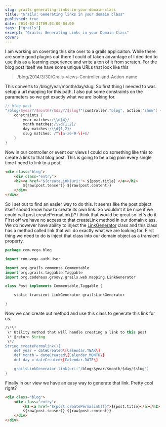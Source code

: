 ```yaml
---
slug: grails-generating-links-in-your-domain-class
title: "Grails: Generating links in your domain class"
published: true
date: 2014-03-31T09:03:00-04:00
tags: ["grails"]
excerpt: "Grails: Generating Links in your Domain Class"
cover:
---
```


I am working on coverting this site over to a grails applicaiton. While there are some good plugins out there I could of taken advantage of I decided to use this as a learning experience and write a ton of it from scratch. For the blog post itself we have some unique URLs that look like this

> /blog/2014/3/30/Grails-views-Controller-and-Action-name

This converts to /blog/year/month/day/slug. So first thing I needed to was setup a url mapping for this path. I also put some constraints on the parameters so we get exactly what we are looking for.

```groovy
// blog post
"/blog/$year?/$month?/$day?/$slug?"(controller:"blog", action:"show") {
    constraints {
        year matches:/\\d{4}/
        month matches:/\\d{1,2}/
        day matches:/\\d{1,2}/
        slug matches: /^\[a-z0-9-\]+$/
    }
}
```

Now in our controller or event our views I could do something like this to create a link to that blog post. This is going to be a big pain every single time I need to link to a post.

```html
<div class="blog">
	<div class="entry">
	<h2><a href="${createLink(uri:"> ${post.title} </a></h2>
		${raw(post.teaser)} ${raw(post.content)}
	</div>
</div>
```

So i set out to find an easier way to do this. It seems like the post object itself should know how to create its own link. So wouldn't it be nice if we could call post.createPermaLink()? I think that would be great so let's do it. First off we have no access to that createLink method in our domain class. We do however have ability to inject the [LinkGenerator](http://grails.org/doc/2.0.x/api/org/codehaus/groovy/grails/web/mapping/LinkGenerator.html) class and this class has a method called link that will do exactly what we are looking for. First thing we need to do is inject that class into our domain object as a transient property.

```groovy
package com.vega.blog

import com.vega.auth.User

import org.grails.comments.Commentable
import org.grails.taggable.Taggable
import org.codehaus.groovy.grails.web.mapping.LinkGenerator

class Post implements Commentable,Taggable {

    static transient LinkGenerator grailsLinkGenerator

}
```

Now we can create out method and use this class to generate this link for us.

```groovy
/\*\*
 \* Utility method that will handle creating a link to this post
 \* @return String
 \*/
String createPermalink(){
    def year = dateCreated\[Calendar.YEAR\]
    def month = dateCreated\[Calendar.MONTH\]
    def day = dateCreated\[Calendar.DATE\]

    grailsLinkGenerator.link(uri:"/blog/$year/$month/$day/$slug")
}
```

Finally in our view we have an easy way to generate that link. Pretty cool right?

```html
<div class="blog">
	<div class="entry">
		<h2><a href="${post.createPermalink()}">${post.title}</a></h2>
		${raw(post.teaser)} ${raw(post.content)}
	</div>
</div>
```
